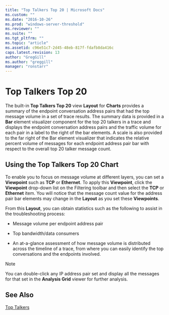 ```yaml
---
title: "Top Talkers Top 20 | Microsoft Docs"
ms.custom: ""
ms.date: "2016-10-26"
ms.prod: "windows-server-threshold"
ms.reviewer: ""
ms.suite: ""
ms.tgt_pltfrm: ""
ms.topic: "article"
ms.assetid: c96e51c7-2d45-48eb-817f-fdafb8da416c
caps.latest.revision: 13
author: "GregGill"
ms.author: "greggill"
manager: "ronstarr"
---
```

# Top Talkers Top 20
The built-in **Top Talkers Top 20** view **Layout** for **Charts** provides a summary of the endpoint  conversation address pairs that had the top message volume in a set of trace results. The summary data is provided in a **Bar** element  visualizer component for the top 20 talkers in a trace and displays the endpoint conversation address pairs and the traffic volume for each pair in a label to the right of the bar elements. A scale is also provided to the far right of the Bar element visualizer that indicates the relative percent volume of messages for each endpoint address pair bar with respect to the overall top 20 talker message count.  
  
## Using the Top Talkers Top 20 Chart  
 To enable you to focus on message volume at different layers, you can set a **Viewpoint** such as **TCP** or **Ethernet**. To apply this **Viewpoint**, click the **Viewpoint** drop-down list on the Filtering toolbar and then select the **TCP** or **Ethernet** item. You will notice that the message count value for the address pair bar elements may change in the **Layout** as you set these **Viewpoints**.  
  
 From this **Layout**, you can obtain statistics such as the following to assist in the troubleshooting process:  
  
-   Message volume per endpoint address pair  
  
-   Top bandwidth/data consumers  
  
-   An at-a-glance assessment of how message volume is distributed across the timeline of a trace, from where you can easily identify the top conversations and the endpoints involved.  
  
> [!NOTE]
>  You can double-click any IP address pair set and display all the messages for that set in the **Analysis Grid** viewer for further analysis.  
  
## See Also  
 [Top Talkers](../messageanalyzer_content/top-talkers.md)
